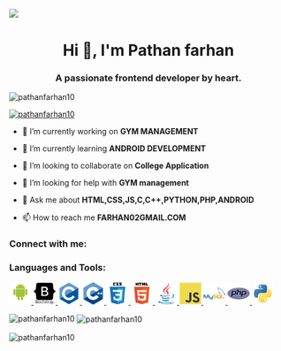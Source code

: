 ![](https://webspacemakers.com/wp-content/uploads/2023/05/161278968216133562921805571624.gif)
<h1 align="center">Hi 👋, I'm Pathan farhan</h1>
<h3 align="center">A passionate frontend developer by heart.</h3>

<p align="left"> <img src="https://komarev.com/ghpvc/?username=pathanfarhan10&label=Profile%20views&color=0e75b6&style=flat" alt="pathanfarhan10" /> </p>

<p align="left"> <a href="https://github.com/ryo-ma/github-profile-trophy"><img src="https://github-profile-trophy.vercel.app/?username=pathanfarhan10" alt="pathanfarhan10" /></a> </p>

- 🔭 I’m currently working on **GYM MANAGEMENT**

- 🌱 I’m currently learning **ANDROID DEVELOPMENT**

- 👯 I’m looking to collaborate on **College Application**

- 🤝 I’m looking for help with **GYM management**

- 💬 Ask me about **HTML,CSS,JS,C,C++,PYTHON,PHP,ANDROID**

- 📫 How to reach me **FARHAN02GMAIL.COM**

<h3 align="left">Connect with me:</h3>
<p align="left">
</p>

<h3 align="left">Languages and Tools:</h3>
<p align="left"> <a href="https://developer.android.com" target="_blank" rel="noreferrer"> <img src="https://raw.githubusercontent.com/devicons/devicon/master/icons/android/android-original-wordmark.svg" alt="android" width="40" height="40"/> </a> <a href="https://getbootstrap.com" target="_blank" rel="noreferrer"> <img src="https://raw.githubusercontent.com/devicons/devicon/master/icons/bootstrap/bootstrap-plain-wordmark.svg" alt="bootstrap" width="40" height="40"/> </a> <a href="https://www.cprogramming.com/" target="_blank" rel="noreferrer"> <img src="https://raw.githubusercontent.com/devicons/devicon/master/icons/c/c-original.svg" alt="c" width="40" height="40"/> </a> <a href="https://www.w3schools.com/cpp/" target="_blank" rel="noreferrer"> <img src="https://raw.githubusercontent.com/devicons/devicon/master/icons/cplusplus/cplusplus-original.svg" alt="cplusplus" width="40" height="40"/> </a> <a href="https://www.w3schools.com/css/" target="_blank" rel="noreferrer"> <img src="https://raw.githubusercontent.com/devicons/devicon/master/icons/css3/css3-original-wordmark.svg" alt="css3" width="40" height="40"/> </a> <a href="https://www.w3.org/html/" target="_blank" rel="noreferrer"> <img src="https://raw.githubusercontent.com/devicons/devicon/master/icons/html5/html5-original-wordmark.svg" alt="html5" width="40" height="40"/> </a> <a href="https://www.java.com" target="_blank" rel="noreferrer"> <img src="https://raw.githubusercontent.com/devicons/devicon/master/icons/java/java-original.svg" alt="java" width="40" height="40"/> </a> <a href="https://developer.mozilla.org/en-US/docs/Web/JavaScript" target="_blank" rel="noreferrer"> <img src="https://raw.githubusercontent.com/devicons/devicon/master/icons/javascript/javascript-original.svg" alt="javascript" width="40" height="40"/> </a> <a href="https://www.mysql.com/" target="_blank" rel="noreferrer"> <img src="https://raw.githubusercontent.com/devicons/devicon/master/icons/mysql/mysql-original-wordmark.svg" alt="mysql" width="40" height="40"/> </a> <a href="https://www.php.net" target="_blank" rel="noreferrer"> <img src="https://raw.githubusercontent.com/devicons/devicon/master/icons/php/php-original.svg" alt="php" width="40" height="40"/> </a> <a href="https://www.python.org" target="_blank" rel="noreferrer"> <img src="https://raw.githubusercontent.com/devicons/devicon/master/icons/python/python-original.svg" alt="python" width="40" height="40"/> </a> </p>

<p><img align="left" src="https://github-readme-stats.vercel.app/api/top-langs?username=pathanfarhan10&show_icons=true&locale=en&layout=compact" alt="pathanfarhan10" /></p>

<p>&nbsp;<img align="center" src="https://github-readme-stats.vercel.app/api?username=pathanfarhan10&show_icons=true&locale=en" alt="pathanfarhan10" /></p>

<p><img align="center" src="https://github-readme-streak-stats.herokuapp.com/?user=pathanfarhan10&" alt="pathanfarhan10" /></p>
